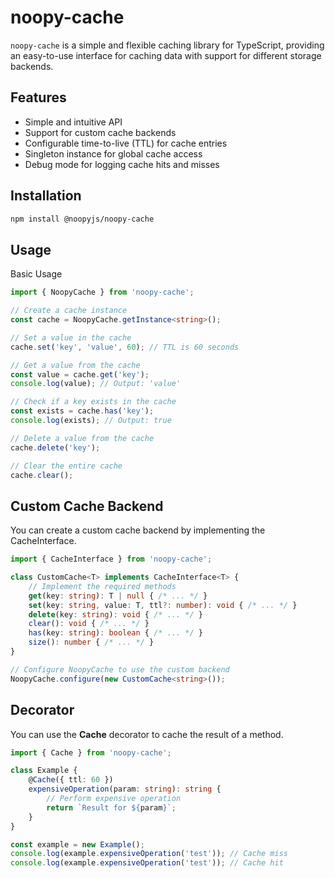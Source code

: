 # noopy-cache

`noopy-cache` is a simple and flexible caching library for TypeScript, providing an easy-to-use interface for caching data with support for different storage backends.

## Features

- Simple and intuitive API
- Support for custom cache backends
- Configurable time-to-live (TTL) for cache entries
- Singleton instance for global cache access
- Debug mode for logging cache hits and misses

## Installation

```sh
npm install @noopyjs/noopy-cache
```

## Usage

Basic Usage

```typescript
import { NoopyCache } from 'noopy-cache';

// Create a cache instance
const cache = NoopyCache.getInstance<string>();

// Set a value in the cache
cache.set('key', 'value', 60); // TTL is 60 seconds

// Get a value from the cache
const value = cache.get('key');
console.log(value); // Output: 'value'

// Check if a key exists in the cache
const exists = cache.has('key');
console.log(exists); // Output: true

// Delete a value from the cache
cache.delete('key');

// Clear the entire cache
cache.clear();
```

## Custom Cache Backend

You can create a custom cache backend by implementing the CacheInterface.

```typescript
import { CacheInterface } from 'noopy-cache';

class CustomCache<T> implements CacheInterface<T> {
    // Implement the required methods
    get(key: string): T | null { /* ... */ }
    set(key: string, value: T, ttl?: number): void { /* ... */ }
    delete(key: string): void { /* ... */ }
    clear(): void { /* ... */ }
    has(key: string): boolean { /* ... */ }
    size(): number { /* ... */ }
}

// Configure NoopyCache to use the custom backend
NoopyCache.configure(new CustomCache<string>());
```

## Decorator

You can use the **Cache** decorator to cache the result of a method.

```typescript
import { Cache } from 'noopy-cache';

class Example {
    @Cache({ ttl: 60 })
    expensiveOperation(param: string): string {
        // Perform expensive operation
        return `Result for ${param}`;
    }
}

const example = new Example();
console.log(example.expensiveOperation('test')); // Cache miss
console.log(example.expensiveOperation('test')); // Cache hit
```
